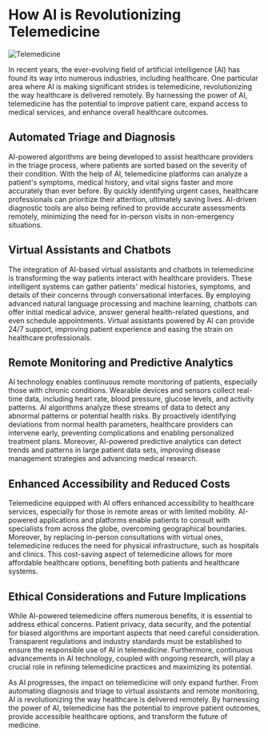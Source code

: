 # How AI is Revolutionizing Telemedicine

![Telemedicine](https://images.unsplash.com/photo-1593348054653-12ad1410d1e6)

In recent years, the ever-evolving field of artificial intelligence (AI) has found its way into numerous industries, including healthcare. One particular area where AI is making significant strides is telemedicine, revolutionizing the way healthcare is delivered remotely. By harnessing the power of AI, telemedicine has the potential to improve patient care, expand access to medical services, and enhance overall healthcare outcomes.

## Automated Triage and Diagnosis

AI-powered algorithms are being developed to assist healthcare providers in the triage process, where patients are sorted based on the severity of their condition. With the help of AI, telemedicine platforms can analyze a patient's symptoms, medical history, and vital signs faster and more accurately than ever before. By quickly identifying urgent cases, healthcare professionals can prioritize their attention, ultimately saving lives. AI-driven diagnostic tools are also being refined to provide accurate assessments remotely, minimizing the need for in-person visits in non-emergency situations.

## Virtual Assistants and Chatbots

The integration of AI-based virtual assistants and chatbots in telemedicine is transforming the way patients interact with healthcare providers. These intelligent systems can gather patients' medical histories, symptoms, and details of their concerns through conversational interfaces. By employing advanced natural language processing and machine learning, chatbots can offer initial medical advice, answer general health-related questions, and even schedule appointments. Virtual assistants powered by AI can provide 24/7 support, improving patient experience and easing the strain on healthcare professionals.

## Remote Monitoring and Predictive Analytics

AI technology enables continuous remote monitoring of patients, especially those with chronic conditions. Wearable devices and sensors collect real-time data, including heart rate, blood pressure, glucose levels, and activity patterns. AI algorithms analyze these streams of data to detect any abnormal patterns or potential health risks. By proactively identifying deviations from normal health parameters, healthcare providers can intervene early, preventing complications and enabling personalized treatment plans. Moreover, AI-powered predictive analytics can detect trends and patterns in large patient data sets, improving disease management strategies and advancing medical research.

## Enhanced Accessibility and Reduced Costs

Telemedicine equipped with AI offers enhanced accessibility to healthcare services, especially for those in remote areas or with limited mobility. AI-powered applications and platforms enable patients to consult with specialists from across the globe, overcoming geographical boundaries. Moreover, by replacing in-person consultations with virtual ones, telemedicine reduces the need for physical infrastructure, such as hospitals and clinics. This cost-saving aspect of telemedicine allows for more affordable healthcare options, benefiting both patients and healthcare systems.

## Ethical Considerations and Future Implications

While AI-powered telemedicine offers numerous benefits, it is essential to address ethical concerns. Patient privacy, data security, and the potential for biased algorithms are important aspects that need careful consideration. Transparent regulations and industry standards must be established to ensure the responsible use of AI in telemedicine. Furthermore, continuous advancements in AI technology, coupled with ongoing research, will play a crucial role in refining telemedicine practices and maximizing its potential.

As AI progresses, the impact on telemedicine will only expand further. From automating diagnosis and triage to virtual assistants and remote monitoring, AI is revolutionizing the way healthcare is delivered remotely. By harnessing the power of AI, telemedicine has the potential to improve patient outcomes, provide accessible healthcare options, and transform the future of medicine.